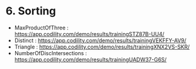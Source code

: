 # 6. Sorting
- MaxProductOfThree : https://app.codility.com/demo/results/trainingSTZ87B-UU4/
- Distinct : https://app.codility.com/demo/results/trainingVEKFFY-AV9/
- Triangle : https://app.codility.com/demo/results/trainingXNX2VS-SKR/
- NumberOfDiscIntersections : https://app.codility.com/demo/results/trainingUADW37-G6S/

